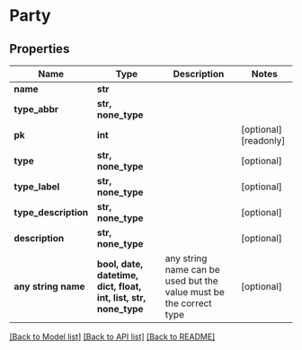 # Party


## Properties
Name | Type | Description | Notes
------------ | ------------- | ------------- | -------------
**name** | **str** |  | 
**type_abbr** | **str, none_type** |  | 
**pk** | **int** |  | [optional] [readonly] 
**type** | **str, none_type** |  | [optional] 
**type_label** | **str, none_type** |  | [optional] 
**type_description** | **str, none_type** |  | [optional] 
**description** | **str, none_type** |  | [optional] 
**any string name** | **bool, date, datetime, dict, float, int, list, str, none_type** | any string name can be used but the value must be the correct type | [optional]

[[Back to Model list]](../README.md#documentation-for-models) [[Back to API list]](../README.md#documentation-for-api-endpoints) [[Back to README]](../README.md)


